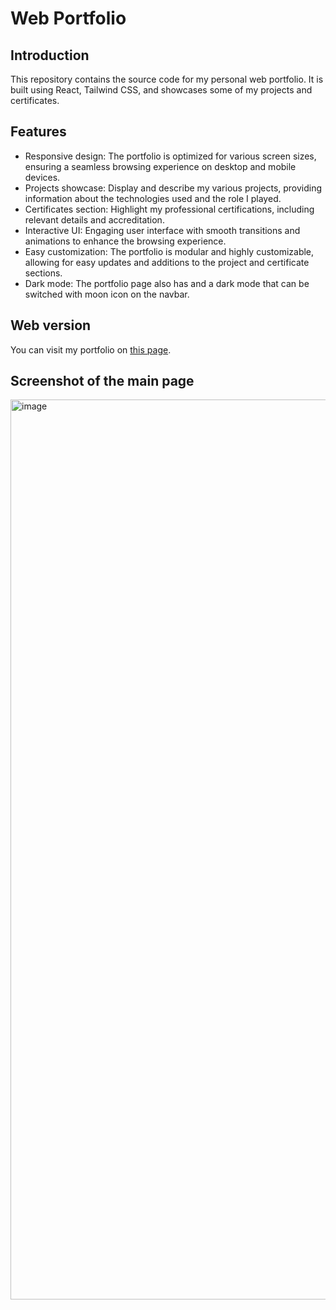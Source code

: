<h1>Web Portfolio</h1>
  <h2>Introduction</h2>
  <p>This repository contains the source code for my personal web portfolio. It is built using React, Tailwind CSS, and showcases some of my projects and certificates.</p>
  <h2>Features</h2>
  <ul>
    <li>Responsive design: The portfolio is optimized for various screen sizes, ensuring a seamless browsing experience on desktop and mobile devices.</li>
    <li>Projects showcase: Display and describe my various projects, providing information about the technologies used and the role I played.</li>
    <li>Certificates section: Highlight my professional certifications, including relevant details and accreditation.</li>
    <li>Interactive UI: Engaging user interface with smooth transitions and animations to enhance the browsing experience.</li>
    <li>Easy customization: The portfolio is modular and highly customizable, allowing for easy updates and additions to the project and certificate sections.</li>
    <li>Dark mode: The portfolio page also has and a dark mode that can be switched with moon icon on the navbar.</li>
  </ul>
  <h2>Web version</h2>
  <p>You can visit my portfolio on <a href='https://volkovich-dev.vercel.app'>this page</a>.</p>
 <h2>Screenshot of the main page</h2>
<img width="1440" alt="image" src="https://github.com/Volkoviysash/volkovich-dev/assets/90283311/5142eeb7-c3e5-4cef-a950-5916acc6c733">
